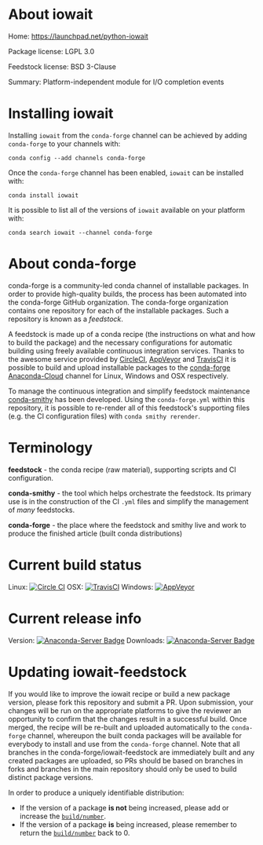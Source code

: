 About iowait
============

Home: https://launchpad.net/python-iowait

Package license: LGPL 3.0

Feedstock license: BSD 3-Clause

Summary: Platform-independent module for I/O completion events



Installing iowait
=================

Installing `iowait` from the `conda-forge` channel can be achieved by adding `conda-forge` to your channels with:

```
conda config --add channels conda-forge
```

Once the `conda-forge` channel has been enabled, `iowait` can be installed with:

```
conda install iowait
```

It is possible to list all of the versions of `iowait` available on your platform with:

```
conda search iowait --channel conda-forge
```


About conda-forge
=================

conda-forge is a community-led conda channel of installable packages.
In order to provide high-quality builds, the process has been automated into the
conda-forge GitHub organization. The conda-forge organization contains one repository
for each of the installable packages. Such a repository is known as a *feedstock*.

A feedstock is made up of a conda recipe (the instructions on what and how to build
the package) and the necessary configurations for automatic building using freely
available continuous integration services. Thanks to the awesome service provided by
[CircleCI](https://circleci.com/), [AppVeyor](http://www.appveyor.com/)
and [TravisCI](https://travis-ci.org/) it is possible to build and upload installable
packages to the [conda-forge](https://anaconda.org/conda-forge)
[Anaconda-Cloud](http://docs.anaconda.org/) channel for Linux, Windows and OSX respectively.

To manage the continuous integration and simplify feedstock maintenance
[conda-smithy](http://github.com/conda-forge/conda-smithy) has been developed.
Using the ``conda-forge.yml`` within this repository, it is possible to re-render all of
this feedstock's supporting files (e.g. the CI configuration files) with ``conda smithy rerender``.


Terminology
===========

**feedstock** - the conda recipe (raw material), supporting scripts and CI configuration.

**conda-smithy** - the tool which helps orchestrate the feedstock.
                   Its primary use is in the construction of the CI ``.yml`` files
                   and simplify the management of *many* feedstocks.

**conda-forge** - the place where the feedstock and smithy live and work to
                  produce the finished article (built conda distributions)

Current build status
====================

Linux: [![Circle CI](https://circleci.com/gh/conda-forge/iowait-feedstock.svg?style=shield)](https://circleci.com/gh/conda-forge/iowait-feedstock)
OSX: [![TravisCI](https://travis-ci.org/conda-forge/iowait-feedstock.svg?branch=master)](https://travis-ci.org/conda-forge/iowait-feedstock)
Windows: [![AppVeyor](https://ci.appveyor.com/api/projects/status/github/conda-forge/iowait-feedstock?svg=True)](https://ci.appveyor.com/project/conda-forge/iowait-feedstock/branch/master)

Current release info
====================
Version: [![Anaconda-Server Badge](https://anaconda.org/conda-forge/iowait/badges/version.svg)](https://anaconda.org/conda-forge/iowait)
Downloads: [![Anaconda-Server Badge](https://anaconda.org/conda-forge/iowait/badges/downloads.svg)](https://anaconda.org/conda-forge/iowait)


Updating iowait-feedstock
=========================

If you would like to improve the iowait recipe or build a new
package version, please fork this repository and submit a PR. Upon submission,
your changes will be run on the appropriate platforms to give the reviewer an
opportunity to confirm that the changes result in a successful build. Once
merged, the recipe will be re-built and uploaded automatically to the
`conda-forge` channel, whereupon the built conda packages will be available for
everybody to install and use from the `conda-forge` channel.
Note that all branches in the conda-forge/iowait-feedstock are
immediately built and any created packages are uploaded, so PRs should be based
on branches in forks and branches in the main repository should only be used to
build distinct package versions.

In order to produce a uniquely identifiable distribution:
 * If the version of a package **is not** being increased, please add or increase
   the [``build/number``](http://conda.pydata.org/docs/building/meta-yaml.html#build-number-and-string).
 * If the version of a package **is** being increased, please remember to return
   the [``build/number``](http://conda.pydata.org/docs/building/meta-yaml.html#build-number-and-string)
   back to 0.
